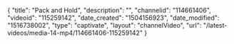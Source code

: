 {
    "title": "Pack and Hold",
    "description": "",
    "channelid": "114661406",
    "videoid": "115259142",
    "date_created": "1504156923",
    "date_modified": "1516738002",
    "type": "captivate",
    "layout": "channelVideo",
    "url": "\/latest-videos\/media-14-mp4\/114661406-115259142"
}